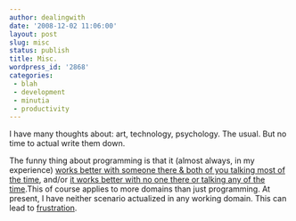 ```yaml
---
author: dealingwith
date: '2008-12-02 11:06:00'
layout: post
slug: misc
status: publish
title: Misc.
wordpress_id: '2868'
categories:
 - blah
 - development
 - minutia
 - productivity
---
```


I have many thoughts about: art, technology, psychology. The usual. But no
time to actual write them down.

The funny thing about programming is that it (almost always, in my experience)
[works better with someone there & both of you talking most of the time][1],
and/or [it works better with no one there or talking any of the time][2].This
of course applies to more domains than just programming. At present, I have
neither scenario actualized in any working domain. This can lead to
[frustration][3].

   [1]: http://en.wikipedia.org/wiki/Pair_programming

   [2]: http://gettingreal.37signals.com/ch07_Alone_Time.php

   [3]: http://en.wikipedia.org/wiki/Frustration (an emotional response tocircumstances where one is obstructed from arriving at a personal goal)

